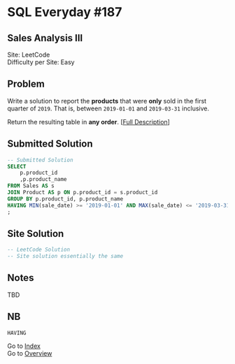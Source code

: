 # SQL Everyday \#187

## Sales Analysis III

Site: LeetCode\
Difficulty per Site: Easy

## Problem

Write a solution to report the **products** that were **only** sold in the first quarter of `2019`. That is, between `2019-01-01` and `2019-03-31` inclusive.

Return the resulting table in **any order**. [[Full Description](https://leetcode.com/problems/sales-analysis-iii/description/)]

## Submitted Solution

```sql
-- Submitted Solution
SELECT
    p.product_id
    ,p.product_name
FROM Sales AS s
JOIN Product AS p ON p.product_id = s.product_id
GROUP BY p.product_id, p.product_name
HAVING MIN(sale_date) >= '2019-01-01' AND MAX(sale_date) <= '2019-03-31';
;
```

## Site Solution

```sql
-- LeetCode Solution 
-- Site solution essentially the same
```

## Notes

TBD

## NB

`HAVING`

Go to [Index](../?tab=readme-ov-file#index)\
Go to [Overview](../?tab=readme-ov-file)
